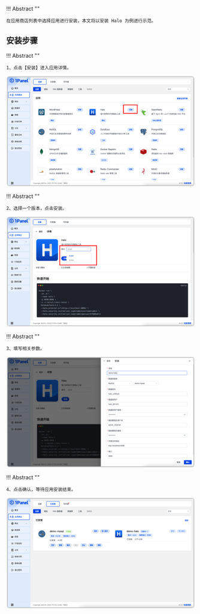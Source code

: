 !!! Abstract ""

    在应用商店列表中选择应用进行安装，本文将以安装 Halo 为例进行示范。

## 安装步骤

!!! Abstract ""

    1、点击【安装】进入应用详情。

![img.png](../../img/app/app_detail.png)

!!! Abstract ""

    2、选择一个版本，点击安装。
    
![img.png](../../img/app/app_detail2.png)

!!! Abstract ""
    
    3、填写相关参数。

![img.png](../../img/app/app_param.png)


!!! Abstract ""
    
    4、点击确认，等待应用安装结束。

![img.png](../../img/app/app_install.png)
